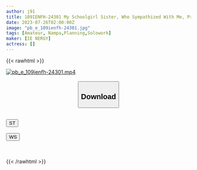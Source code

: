 ```yaml
---
author: j91
title: 109IENFH-24301 My Schoolgirl Sister, Who Sympathized With Me, Promised Me, I’ll Just Rub You. Raw Insertion Null! Huh? Is It In? Reona Tomiyasu
date: 2023-07-26T02:00:00Z
image: "pb_e_109ienfh-24301.jpg"
tags: [Amateur, Nampa,Planning,Solowork]
maker: [IE NERGY]
actress: []
---
```



{{< rawhtml >}}

<div class="video" data-videoid="GbvrlkDJrWilbZ">
    <a href="javascript:;">
        <img src="https://my.j91.asia/posts/pb_e_109ienfh-24301/pb_e_109ienfh-24301.jpg" width="WIDTH" height="HEIGHT" alt="pb_e_109ienfh-24301.mp4" loading="lazy">
    </a>
</div>

<script type="text/javascript" src="https://j91.asia/asset/on-demand-st.js"></script>

<br>
  <link rel="stylesheet" href="https://j91.asia/asset/bs5.css">
  
  <center>
  <button class="btn btn-primary" type="button" data-bs-toggle="collapse" data-bs-target=".multi-collapse" aria-expanded="false" aria-controls="multiCollapseExample1 multiCollapseExample2"><h2>Download</h2></button></center>
</p>
<div class="row">
  <div class="col">
    <div class="collapse multi-collapse" id="multiCollapseExample1">
      <div class="card card-body">
	      	      <br>
<div class="buttons">  
<a href="https://streamtape.to/v/GbvrlkDJrWilbZ"><button class="btn-hover color-3"><i class="fa fa-download"></i> ST</button></a></div>
    </div>
  </div>
</div>
  <div class="col">
    <div class="collapse multi-collapse" id="multiCollapseExample2">
      <div class="card card-body">
	      <br>
<div class="buttons">
    <a href="https://wolfstream.tv/yzevxp9tilo8.html"><button class="btn-hover color-9"><i class="fa fa-download"></i> WS</button></a></div>
<br><br>
      </div>
    </div>
  </div>
</div>

{{< /rawhtml >}}
